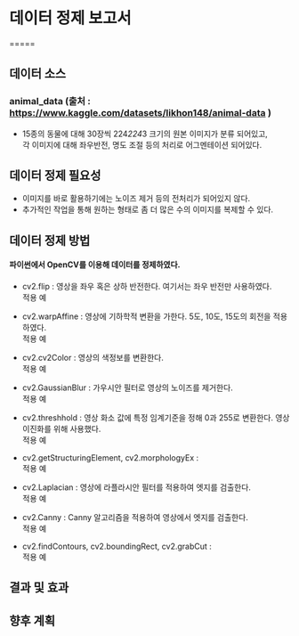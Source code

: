 # 데이터 정제 보고서
=====
## 데이터 소스
### animal_data (출처 : https://www.kaggle.com/datasets/likhon148/animal-data )
- 15종의 동물에 대해 30장씩 224*224*3 크기의 원본 이미지가 분류 되어있고, <br>
각 이미지에 대해 좌우반전, 명도 조절 등의 처리로 어그멘테이션 되어있다.
## 데이터 정제 필요성
- 이미지를 바로 활용하기에는 노이즈 제거 등의 전처리가 되어있지 않다.
- 추가적인 작업을 통해 원하는 형태로 좀 더 많은 수의 이미지를 복제할 수 있다.
## 데이터 정제 방법
#### 파이썬에서 OpenCV를 이용해 데이터를 정제하였다. 
- cv2.flip : 영상을 좌우 혹은 상하 반전한다. 여기서는 좌우 반전만 사용하였다.<br>
적용 예<br>

- cv2.warpAffine : 영상에 기하학적 변환을 가한다. 5도, 10도, 15도의 회전을 적용하였다.<br>
적용 예<br>

- cv2.cv2Color : 영상의 색정보를 변환한다.<br>
적용 예<br>

- cv2.GaussianBlur : 가우시안 필터로 영상의 노이즈를 제거한다.<br>
적용 예<br>

- cv2.threshhold : 영상 화소 값에 특정 임계기준을 정해 0과 255로 변환한다. 영상 이진화를 위해 사용했다.<br>
적용 예<br>

- cv2.getStructuringElement, cv2.morphologyEx : <br>
적용 예<br>

- cv2.Laplacian : 영상에 라플라시안 필터를 적용하여 엣지를 검출한다.<br>
적용 예<br>

- cv2.Canny : Canny 알고리즘을 적용하여 영상에서 엣지를 검출한다.<br>
적용 예<br>

- cv2.findContours, cv2.boundingRect, cv2.grabCut : <br>
적용 예<br>

## 결과 및 효과

## 향후 계획
